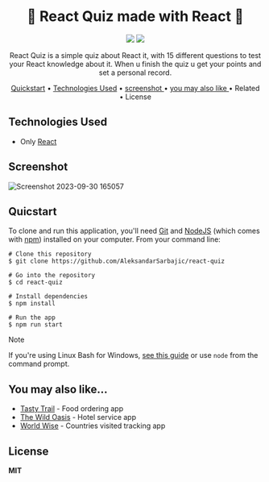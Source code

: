 <h1 align="center">🤔 React Quiz made with React 🤔</h1> 

<div align="center">
<img src="https://img.shields.io/npm/v/npm.svg?logo=npm"/>
<img src="https://img.shields.io/badge/react-v18.2.0-blue?logo=react"/>
</div>  

<p align="center">React Quiz is a simple quiz about React it, with 15 different questions to test your React knowledge about it. When u finish the quiz u get your points and set a personal record.</p>

<div align="center">
  
<a href="#quicstart" >Quickstart</a> • <a href="#technologies-used" align="center">Technologies Used</a> •  <a href="#screenshot" align="center"> screenshot </a> • <a href="#you-may-also-like" align="center"> you may also like  </a> • Related • License

</div>

## Technologies Used

  - Only [React](https://react.dev/) 

## Screenshot

![Screenshot 2023-09-30 165057](https://github.com/AleksandarSarbajic/react-quiz/assets/114814838/1ee5c5a4-14a4-4630-b0ae-ae3597da1896)

## Quicstart

To clone and run this application, you'll need [Git](https://git-scm.com/) and [NodeJS](https://nodejs.org/en) (which comes with [npm](https://www.npmjs.com/)) installed on your computer. From your command line:

```
# Clone this repository 
$ git clone https://github.com/AleksandarSarbajic/react-quiz

# Go into the repository
$ cd react-quiz

# Install dependencies
$ npm install

# Run the app
$ npm run start
```

> [!NOTE]  
> If you're using Linux Bash for Windows, [see this guide](https://www.howtogeek.com/261575/how-to-run-graphical-linux-desktop-applications-from-windows-10s-bash-shell/) or use `node` from the command prompt.

## You may also like...

- [Tasty Trail](https://github.com/AleksandarSarbajic/the-wild-oasis) - Food ordering app
- [The Wild Oasis](https://github.com/AleksandarSarbajic/Tasty-Trail) - Hotel service app
- [World Wise](https://github.com/AleksandarSarbajic/WorldWise) - Countries visited tracking app

## License

**MIT**

